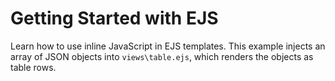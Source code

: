 # Getting Started with EJS
Learn how to use inline JavaScript in EJS templates.  This example injects an array of JSON objects into `views\table.ejs`, which renders the objects as table rows.
